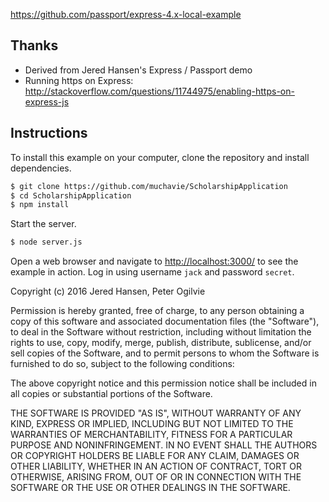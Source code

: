 https://github.com/passport/express-4.x-local-example

Thanks
------
- Derived from Jered Hansen's Express / Passport demo
- Running https on Express: http://stackoverflow.com/questions/11744975/enabling-https-on-express-js

Instructions
------------

To install this example on your computer, clone the repository and install
dependencies.

```bash
$ git clone https://github.com/muchavie/ScholarshipApplication
$ cd ScholarshipApplication
$ npm install
```

Start the server.

```bash
$ node server.js
```

Open a web browser and navigate to [http://localhost:3000/](http://127.0.0.1:3000/)
to see the example in action.  Log in using username `jack` and password `secret`.


Copyright (c) 2016 Jered Hansen, Peter Ogilvie

Permission is hereby granted, free of charge, to any person obtaining a copy
of this software and associated documentation files (the "Software"), to deal
in the Software without restriction, including without limitation the rights
to use, copy, modify, merge, publish, distribute, sublicense, and/or sell
copies of the Software, and to permit persons to whom the Software is
furnished to do so, subject to the following conditions:

The above copyright notice and this permission notice shall be included in all
copies or substantial portions of the Software.

THE SOFTWARE IS PROVIDED "AS IS", WITHOUT WARRANTY OF ANY KIND, EXPRESS OR
IMPLIED, INCLUDING BUT NOT LIMITED TO THE WARRANTIES OF MERCHANTABILITY,
FITNESS FOR A PARTICULAR PURPOSE AND NONINFRINGEMENT. IN NO EVENT SHALL THE
AUTHORS OR COPYRIGHT HOLDERS BE LIABLE FOR ANY CLAIM, DAMAGES OR OTHER
LIABILITY, WHETHER IN AN ACTION OF CONTRACT, TORT OR OTHERWISE, ARISING FROM,
OUT OF OR IN CONNECTION WITH THE SOFTWARE OR THE USE OR OTHER DEALINGS IN THE
SOFTWARE.
